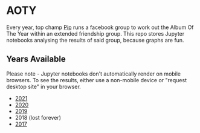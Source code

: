# AOTY
Every year, top champ [Pip](https://twitter.com/philipcopley) runs a facebook group to work out the Album Of The Year within an extended friendship group. This repo stores Jupyter notebooks analysing the results of said group, because graphs are fun.

## Years Available
Please note - Jupyter notebooks don't automatically render on mobile browsers. To see the results, either use a non-mobile device or "request desktop site" in your browser.
- [2021](2021/01%20AOTY%202021.ipynb)
- [2020](2020/AOTY%202020.ipynb)
- [2019](2019/AOTY%202019.ipynb)
- 2018 (lost forever)
- [2017](2017/AOTY%202017.ipynb)